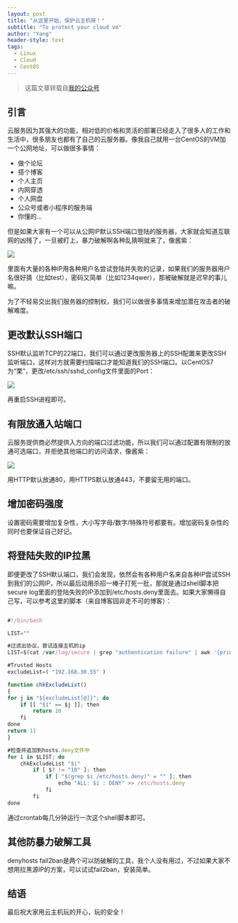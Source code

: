 ```yaml
---
layout: post
title: "从这里开始，保护云主机呀！"
subtitle: "To protect your cloud vm"
author: "Yang"
header-style: text
tags:
  - Linux
  - Cloud
  - CentOS
---
```


> 这篇文章转载自[我的公众号](https://mp.weixin.qq.com/s/3-UIV6sNV8On5BLzddLUwg)

引言
--

云服务因为其强大的功能，相对低的价格和灵活的部署已经走入了很多人的工作和生活中，很多朋友也都有了自己的云服务器。像我自己就用一台CentOS的VM加一个公网地址，可以做很多事情：

* 做个论坛
* 搭个博客
* 个人主页
* 内网穿透
* 个人网盘
* 公众号或者小程序的服务端
* 你懂的...

但是如果大家有一个可以从公网IP默认SSH端口登陆的服务器，大家就会知道互联网的凶残了，一旦被盯上，暴力破解啊各种乱猜啊就来了，像酱紫：

![](https://yangyanghoho.github.io/img/in-post/post-vm/1.JPG)

里面有大量的各种IP用各种用户名尝试登陆并失败的记录，如果我们的服务器用户名很好猜（比如test），密码又简单（比如1234qwer），那被破解就是迟早的事儿嘛。

为了不轻易交出我们服务器的控制权，我们可以做很多事情来增加潜在攻击者的破解难度。


更改默认SSH端口
--

SSH默认监听TCP的22端口，我们可以通过更改服务器上的SSH配置来更改SSH监听端口，这样对方就需要扫描端口才能知道我们的SSH端口。以CentOS7为“栗”，更改/etc/ssh/sshd_config文件里面的Port：

![](https://yangyanghoho.github.io/img/in-post/post-vm/2.JPG)

再重启SSH进程即可。


有限放通入站端口
--

云服务提供商必然提供入方向的端口过滤功能，所以我们可以通过配置有限制的放通可选端口，并拒绝其他端口的访问请求，像酱紫：

![](https://yangyanghoho.github.io/img/in-post/post-vm/3.JPG)

用HTTP默认放通80，用HTTPS默认放通443，不要留无用的端口。


增加密码强度
--

设置密码需要增加复杂性，大小写字母/数字/特殊符号都要有。增加密码复杂性的同时也要保证自己好记。


将登陆失败的IP拉黑
--

即便更改了SSH默认端口，我们会发现，依然会有各种用户名来自各种IP尝试SSH到我们的公网IP，所以最后动用杀招一棒子打死一批，那就是通过shell脚本把secure log里面的登陆失败的IP添加到/etc/hosts.deny里面去。如果大家懒得自己写，可以参考这里的脚本（来自博客园非走不可的博客）：

```ts

#!/bin/bash

LIST=""

#过滤出协议，尝试连接主机的ip
LIST=$(cat /var/log/secure | grep "authentication failure" | awk '{print$14}' | sed -e 's/rhost=//g' -e 's/ /_/g' | uniq)

#Trusted Hosts
excludeList=( "192.168.30.55" )

function chkExcludeList()
{
for j in "${excludeList[@]}"; do
    if [[ "$1" == $j ]]; then
        return 10
    fi
done
return 11
}

#检查并追加到hosts.deny文件中
for i in $LIST; do
    chkExcludeList "$i"
        if [ $? != "10" ]; then
            if [ "$(grep $i /etc/hosts.deny)" = "" ]; then
                echo "ALL: $i : DENY" >> /etc/hosts.deny
            fi
        fi
done
```

通过crontab每几分钟运行一次这个shell脚本即可。


其他防暴力破解工具
--

denyhosts fail2ban是两个可以防破解的工具，我个人没有用过，不过如果大家不想用拉黑源IP的方案，可以试试fail2ban，安装简单。


结语
--

最后祝大家用云主机玩的开心，玩的安全！
